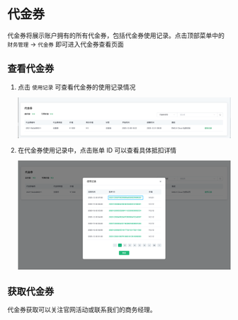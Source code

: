 # 代金券

代金券将展示账户拥有的所有代金券，包括代金券使用记录。点击顶部菜单中的 `财务管理` -> `代金券` 即可进入代金券查看页面



## 查看代金券

1. 点击 `使用记录` 可查看代金券的使用记录情况

   ![credits](./_assets/credits.png)

2. 在代金券使用记录中，点击账单 ID 可以查看具体抵扣详情

   ![credits-usage](./_assets/credits-usage.png)



## 获取代金券

代金券获取可以关注官网活动或联系我们的商务经理。